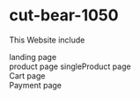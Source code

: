 # cut-bear-1050
This Website include </br>

landing page 
</br>
product page singleProduct page 
</br>
Cart page 
</br>
Payment page 
</br>
